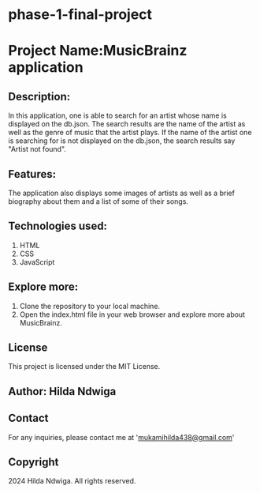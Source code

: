 # phase-1-final-project
# Project Name:MusicBrainz application

## Description:
In this application, one is able to search for an artist whose name is displayed on the db.json. The search results are the name of the artist as well as the genre of music that the artist plays. If the name of the artist one is searching for is not displayed on the db.json, the search results say "Artist not found".

## Features: 
The application also displays some images of artists as well as a brief biography about them and a list of some of their songs.



## Technologies used:

1. HTML
2. CSS
3. JavaScript

## Explore more:

1. Clone the repository to your local machine.
2. Open the index.html file in your web browser and explore more about MusicBrainz.

## License
This project is licensed under the MIT License.

## Author: Hilda Ndwiga

## Contact
For any inquiries, please contact me at 'mukamihilda438@gmail.com'

## Copyright
2024 Hilda Ndwiga. All rights reserved.
